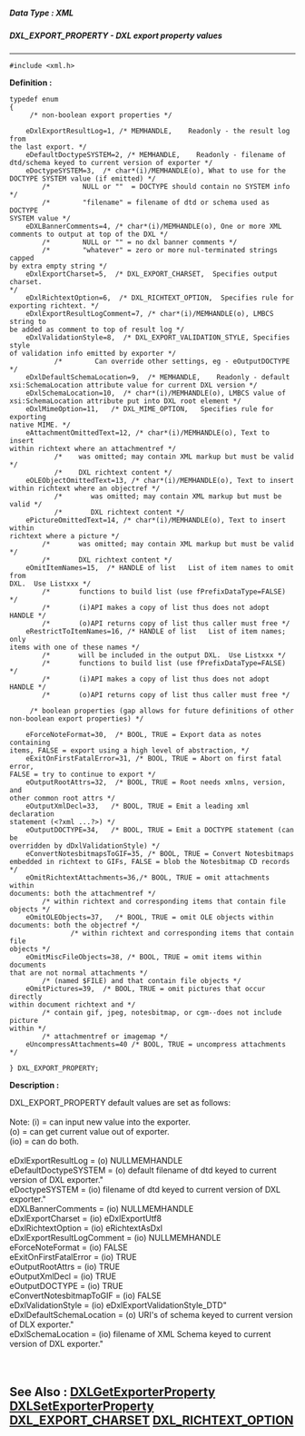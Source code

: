 ##### Data Type : XML
##### DXL_EXPORT_PROPERTY - DXL export property values
---
```
#include <xml.h>
```

**Definition :**
```
typedef enum
{
	 /* non-boolean export properties */

	eDxlExportResultLog=1, /* MEMHANDLE,    Readonly - the result log from 
the last export. */
	eDefaultDoctypeSYSTEM=2, /* MEMHANDLE,    Readonly - filename of 
dtd/schema keyed to current version of exporter */
	eDoctypeSYSTEM=3,  /* char*(i)/MEMHANDLE(o), What to use for the 
DOCTYPE SYSTEM value (if emitted) */
	    /*        NULL or ""  = DOCTYPE should contain no SYSTEM info */
	    /*        "filename" = filename of dtd or schema used as DOCTYPE 
SYSTEM value */
	eDXLBannerComments=4, /* char*(i)/MEMHANDLE(o), One or more XML 
comments to output at top of the DXL */
	    /*        NULL or "" = no dxl banner comments */
	    /*        "whatever" = zero or more nul-terminated strings capped 
by extra empty string */
	eDxlExportCharset=5,  /* DXL_EXPORT_CHARSET,  Specifies output charset. 
*/
	eDxlRichtextOption=6,  /* DXL_RICHTEXT_OPTION,  Specifies rule for 
exporting richtext. */
	eDxlExportResultLogComment=7, /* char*(i)/MEMHANDLE(o), LMBCS string to 
be added as comment to top of result log */
	eDxlValidationStyle=8,  /* DXL_EXPORT_VALIDATION_STYLE, Specifies style 
of validation info emitted by exporter */
	       /*        Can override other settings, eg - eOutputDOCTYPE */
	eDxlDefaultSchemaLocation=9,  /* MEMHANDLE,    Readonly - default 
xsi:SchemaLocation attribute value for current DXL version */
	eDxlSchemaLocation=10,  /* char*(i)/MEMHANDLE(o), LMBCS value of 
xsi:SchemaLocation attribute put into DXL root element */
	eDxlMimeOption=11,   /* DXL_MIME_OPTION,   Specifies rule for exporting 
native MIME. */
	eAttachmentOmittedText=12, /* char*(i)/MEMHANDLE(o), Text to insert 
within richtext where an attachmentref */
	       /*    was omitted; may contain XML markup but must be valid */
	       /*    DXL richtext content */
	eOLEObjectOmittedText=13, /* char*(i)/MEMHANDLE(o), Text to insert 
within richtext where an objectref */
	       /*       was omitted; may contain XML markup but must be valid */
	       /*       DXL richtext content */
	ePictureOmittedText=14, /* char*(i)/MEMHANDLE(o), Text to insert within 
richtext where a picture */
	    /*       was omitted; may contain XML markup but must be valid */
	    /*       DXL richtext content */
	eOmitItemNames=15,  /* HANDLE of list   List of item names to omit from 
DXL.  Use Listxxx */
	    /*       functions to build list (use fPrefixDataType=FALSE) */
	    /*       (i)API makes a copy of list thus does not adopt HANDLE */
	    /*       (o)API returns copy of list thus caller must free */
	eRestrictToItemNames=16, /* HANDLE of list   List of item names; only 
items with one of these names */
	    /*       will be included in the output DXL.  Use Listxxx */
	    /*       functions to build list (use fPrefixDataType=FALSE) */
	    /*       (i)API makes a copy of list thus does not adopt HANDLE */
	    /*       (o)API returns copy of list thus caller must free */

	 /* boolean properties (gap allows for future definitions of other 
non-boolean export properties) */

	eForceNoteFormat=30,  /* BOOL, TRUE = Export data as notes containing 
items, FALSE = export using a high level of abstraction, */
	eExitOnFirstFatalError=31, /* BOOL, TRUE = Abort on first fatal error, 
FALSE = try to continue to export */
	eOutputRootAttrs=32,  /* BOOL, TRUE = Root needs xmlns, version, and 
other common root attrs */
	eOutputXmlDecl=33,   /* BOOL, TRUE = Emit a leading xml declaration 
statement (<?xml ...?>) */
	eOutputDOCTYPE=34,   /* BOOL, TRUE = Emit a DOCTYPE statement (can be 
overridden by dDxlValidationStyle) */
	eConvertNotesbitmapsToGIF=35, /* BOOL, TRUE = Convert Notesbitmaps 
embedded in richtext to GIFs, FALSE = blob the Notesbitmap CD records */
	eOmitRichtextAttachments=36,/* BOOL, TRUE = omit attachments within 
documents: both the attachmentref */
	    /* within richtext and corresponding items that contain file 
objects */
	eOmitOLEObjects=37,   /* BOOL, TRUE = omit OLE objects within 
documents: both the objectref */
	           /* within richtext and corresponding items that contain file 
objects */
	eOmitMiscFileObjects=38, /* BOOL, TRUE = omit items within documents 
that are not normal attachments */
	    /* (named $FILE) and that contain file objects */
	eOmitPictures=39,  /* BOOL, TRUE = omit pictures that occur directly 
within document richtext and */
	    /* contain gif, jpeg, notesbitmap, or cgm--does not include picture 
within */
	    /* attachmentref or imagemap */
	eUncompressAttachments=40 /* BOOL, TRUE = uncompress attachments */

} DXL_EXPORT_PROPERTY;

```

**Description :**

DXL_EXPORT_PROPERTY default values are set as follows:<br>
 <br>
Note:	(i) = can input new value into the exporter.<br>
 	(o) = can get current value out of exporter.<br>
 	(io) = can do both. <br>
 <br>
 	eDxlExportResultLog		= (o)	NULLMEMHANDLE<br>
	eDefaultDoctypeSYSTEM	= (o)	default filename of dtd keyed to current version of DXL exporter.&quot;<br>
	eDoctypeSYSTEM		= (io)	filename of dtd keyed to current version of DXL exporter.&quot;<br>
 	eDXLBannerComments		= (io)	NULLMEMHANDLE<br>
 	eDxlExportCharset		= (io)	eDxlExportUtf8<br>
 	eDxlRichtextOption		= (io)	eRichtextAsDxl<br>
	eDxlExportResultLogComment	= (io)	NULLMEMHANDLE<br>
 	eForceNoteFormat		= (io)	FALSE<br>
 	eExitOnFirstFatalError		= (io)	TRUE<br>
 	eOutputRootAttrs		= (io)	TRUE<br>
 	eOutputXmlDecl		= (io)	TRUE<br>
 	eOutputDOCTYPE		= (io)	TRUE<br>
	eConvertNotesbitmapToGIF	= (io) 	FALSE<br>
	eDxlValidationStyle		= (io)	eDxlExportValidationStyle_DTD&quot;<br>
	eDxlDefaultSchemaLocation	= (o)	URI's of schema keyed to current version of DLX exporter.&quot;<br>
	eDxlSchemaLocation		= (io)	filename of XML Schema keyed to current version of DXL exporter.&quot;<br>
<br>
<br>
 


**See Also :**
[DXLGetExporterProperty](/domino-c-api-docs/reference/Func/DXLGetExporterProperty)
[DXLSetExporterProperty](/domino-c-api-docs/reference/Func/DXLSetExporterProperty)
[DXL_EXPORT_CHARSET](/domino-c-api-docs/reference/Data/DXL_EXPORT_CHARSET)
[DXL_RICHTEXT_OPTION](/domino-c-api-docs/reference/Data/DXL_RICHTEXT_OPTION)
---
